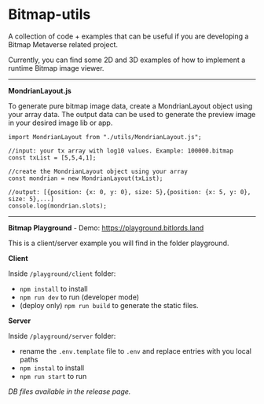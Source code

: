 
# Bitmap-utils

A collection of code + examples that can be useful if you are developing a Bitmap Metaverse related project.

Currently, you can find some 2D and 3D examples of how to implement a runtime Bitmap image viewer.  

---

**MondrianLayout.js**

To generate pure bitmap image data, create a MondrianLayout object using your array data. The output data can be used to generate the preview image in your desired image lib or app.

    import MondrianLayout from "./utils/MondrianLayout.js";

    //input: your tx array with log10 values. Example: 100000.bitmap
    const txList = [5,5,4,1];

    //create the MondrianLayout object using your array
    const mondrian = new MondrianLayout(txList);

    //output: [{position: {x: 0, y: 0}, size: 5},{position: {x: 5, y: 0}, size: 5},...]
    console.log(mondrian.slots);

---

**Bitmap Playground** - Demo: https://playground.bitlords.land

This is a client/server example you will find in the folder playground.

**Client**

Inside `/playground/client` folder:
- `npm install` to install
- `npm run dev` to run (developer mode)
- (deploy only)  `npm run build` to generate the static files.


**Server**

Inside `/playground/server` folder:

- rename the `.env.template` file to `.env` and replace entries with you local paths
- `npm instal` to install
- `npm run start` to run

*DB files available in the release page.*